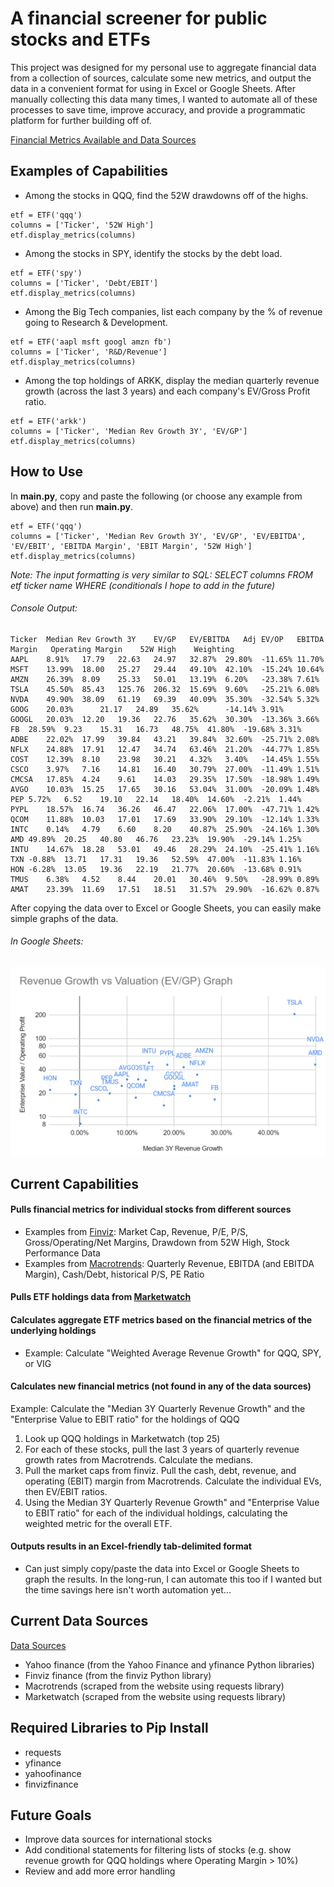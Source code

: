 # A financial screener for public stocks and ETFs

This project was designed for my personal use to aggregate financial data from a collection of sources, calculate some new metrics, and output the data in a convenient format for using in Excel or Google Sheets. After manually collecting this data many times, I wanted to automate all of these processes to save time, improve accuracy, and provide a programmatic platform for further building off of.

[Financial Metrics Available and Data Sources](https://docs.google.com/spreadsheets/d/1DgvwIgLPSnxBZZrfBXDTJCxMmPCuiBNBMZJBUxu6hFE/edit?usp=sharing)

## Examples of Capabilities

- Among the stocks in QQQ, find the 52W drawdowns off of the highs.
```
etf = ETF('qqq')
columns = ['Ticker', '52W High']
etf.display_metrics(columns)
```

- Among the stocks in SPY, identify the stocks by the debt load.
```
etf = ETF('spy')
columns = ['Ticker', 'Debt/EBIT']
etf.display_metrics(columns)
```

- Among the Big Tech companies, list each company by the % of revenue going to Research & Development.
```
etf = ETF('aapl msft googl amzn fb')
columns = ['Ticker', 'R&D/Revenue']
etf.display_metrics(columns)
```

- Among the top holdings of ARKK, display the median quarterly revenue growth (across the last 3 years) and each company's EV/Gross Profit ratio.
```
etf = ETF('arkk')
columns = ['Ticker', 'Median Rev Growth 3Y', 'EV/GP']
etf.display_metrics(columns)
```

## How to Use
In **main.py**, copy and paste the following (or choose any example from above) and then run **main.py**.
```
etf = ETF('qqq')
columns = ['Ticker', 'Median Rev Growth 3Y', 'EV/GP', 'EV/EBITDA', 'EV/EBIT', 'EBITDA Margin', 'EBIT Margin', '52W High']
etf.display_metrics(columns)
```
_Note: The input formatting is very similar to SQL: SELECT columns FROM etf ticker name WHERE (conditionals I hope to add in the future)_
###### Console Output:
```
Ticker	Median Rev Growth 3Y	EV/GP	EV/EBITDA	Adj EV/OP	EBITDA Margin	Operating Margin	52W High	Weighting	
AAPL	8.91%	17.79	22.63	24.97	32.87%	29.80%	-11.65%	11.70%	
MSFT	13.99%	18.00	25.27	29.44	49.10%	42.10%	-15.24%	10.64%	
AMZN	26.39%	8.09	25.33	50.01	13.19%	6.20%	-23.38%	7.61%	
TSLA	45.50%	85.43	125.76	206.32	15.69%	9.60%	-25.21%	6.08%	
NVDA	49.90%	38.09	61.19	69.39	40.09%	35.30%	-32.54%	5.32%	
GOOG	20.03%		21.17	24.89	35.62%		-14.14%	3.91%	
GOOGL	20.03%	12.20	19.36	22.76	35.62%	30.30%	-13.36%	3.66%	
FB	28.59%	9.23	15.31	16.73	48.75%	41.80%	-19.68%	3.31%	
ADBE	22.02%	17.99	39.84	43.21	39.84%	32.60%	-25.71%	2.08%	
NFLX	24.88%	17.91	12.47	34.74	63.46%	21.20%	-44.77%	1.85%	
COST	12.39%	8.10	23.98	30.21	4.32%	3.40%	-14.45%	1.55%	
CSCO	3.97%	7.16	14.81	16.40	30.79%	27.00%	-11.49%	1.51%	
CMCSA	17.85%	4.24	9.61	14.03	29.35%	17.50%	-18.98%	1.49%	
AVGO	10.03%	15.25	17.65	30.16	53.04%	31.00%	-20.09%	1.48%	
PEP	5.72%	6.52	19.10	22.14	18.40%	14.60%	-2.21%	1.44%	
PYPL	18.57%	16.74	36.26	46.47	22.06%	17.00%	-47.71%	1.42%	
QCOM	11.88%	10.03	17.01	17.69	33.90%	29.10%	-12.14%	1.33%	
INTC	0.14%	4.79	6.60	8.20	40.87%	25.90%	-24.16%	1.30%	
AMD	49.89%	20.25	40.80	46.76	23.23%	19.90%	-29.14%	1.25%	
INTU	14.67%	18.28	53.01	49.46	28.29%	24.10%	-25.41%	1.16%	
TXN	-0.88%	13.71	17.31	19.36	52.59%	47.00%	-11.83%	1.16%	
HON	-6.28%	13.05	19.36	22.19	21.77%	20.60%	-13.68%	0.91%	
TMUS	6.38%	4.52	8.44	20.01	30.46%	9.50%	-28.99%	0.89%	
AMAT	23.39%	11.69	17.51	18.51	31.57%	29.90%	-16.62%	0.87%
```
After copying the data over to Excel or Google Sheets, you can easily make simple graphs of the data.
###### In Google Sheets: 
![EV/EBIT Graph](EV_to_EBIT_graph.PNG)

## Current Capabilities
#### Pulls financial metrics for individual stocks from different sources
- Examples from [Finviz](https://finviz.com/quote.ashx?t=AAPL): Market Cap, Revenue, P/E, P/S, Gross/Operating/Net Margins, Drawdown from 52W High, Stock Performance Data
- Examples from [Macrotrends](https://www.macrotrends.net/stocks/charts/GOOGL/alphabet/revenue): Quarterly Revenue, EBITDA (and EBITDA Margin), Cash/Debt, historical P/S, PE Ratio
#### Pulls ETF holdings data from [Marketwatch](https://www.marketwatch.com/investing/fund/qqq/holdings)
#### Calculates aggregate ETF metrics based on the financial metrics of the underlying holdings
- Example: Calculate "Weighted Average Revenue Growth" for QQQ, SPY, or VIG
#### Calculates new financial metrics (not found in any of the data sources)
Example: Calculate the "Median 3Y Quarterly Revenue Growth" and the "Enterprise Value to EBIT ratio" for the holdings of QQQ
1. Look up QQQ holdings in Marketwatch (top 25)
2. For each of these stocks, pull the last 3 years of quarterly revenue growth rates from Macrotrends. Calculate the medians.
3. Pull the market caps from finviz. Pull the cash, debt, revenue, and operating (EBIT) margin from Macrotrends. Calculate the individual EVs, then EV/EBIT ratios.
4. Using the Median 3Y Quarterly Revenue Growth" and "Enterprise Value to EBIT ratio" for each of the individual holdings, calculating the weighted metric for the overall ETF.
#### Outputs results in an Excel-friendly tab-delimited format
- Can just simply copy/paste the data into Excel or Google Sheets to graph the results. In the long-run, I can automate this too if I wanted but the time savings here isn't worth automation yet...

## Current Data Sources
[Data Sources](https://docs.google.com/spreadsheets/d/1DgvwIgLPSnxBZZrfBXDTJCxMmPCuiBNBMZJBUxu6hFE/edit?usp=sharing)
- Yahoo finance (from the Yahoo Finance and yfinance Python libraries)
- Finviz finance (from the finviz Python library)
- Macrotrends (scraped from the website using requests library)
- Marketwatch (scraped from the website using requests library)

## Required Libraries to Pip Install
- requests
- yfinance
- yahoofinance
- finvizfinance

## Future Goals
- Improve data sources for international stocks
- Add conditional statements for filtering lists of stocks (e.g. show revenue growth for QQQ holdings where Operating Margin > 10%)
- Review and add more error handling



